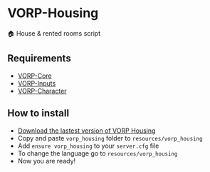 # VORP-Housing
🏠 House & rented rooms script

## Requirements
- [VORP-Core](https://github.com/VORPCORE/VORP-Core/releases)
- [VORP-Inputs](https://github.com/VORPCORE/VORP-Inputs/releases)
- [VORP-Character](https://github.com/VORPCORE/VORP-Character/releases)

## How to install
* [Download the lastest version of VORP Housing](https://github.com/VORPCORE/VORP-Stables/releases)
* Copy and paste ```vorp_housing``` folder to ```resources/vorp_housing```
* Add ```ensure vorp_housing``` to your ```server.cfg``` file
* To change the language go to ```resources/vorp_housing```
* Now you are ready!

